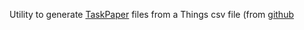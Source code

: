 Utility to generate [TaskPaper](https://www.taskpaper.com/) files from a Things csv file (from [github](https://github.com/AlexanderWillner/things.sh)

